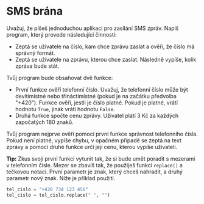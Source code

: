 # SMS brána

Uvažuj, že píšeš jednoduchou aplikaci pro zasílání SMS
zpráv. Napiš program, který provede následující činnosti:

- Zeptá se uživatele na číslo, kam chce zprávu zaslat a ověří,
že číslo má správný formát.
- Zeptá se uživatele na zprávu, kterou chce zaslat. Následně vypíše,
kolik zpráva bude stát.
  
Tvůj program bude obsahovat dvě funkce:
- První funkce ověří telefonní číslo. Uvažuj, že telefonní číslo může být
devítimístné nebo třináctimístné (pokud je na začátku předvolba "+420").
  Funkce ověří, jestli je číslo platné. Pokud je platné, vrátí hodnotu `True`,
  jinak vrátí hodnotu `False`.
- Druhá funkce spočte cenu zprávy. Uživatel platí 3 Kč za každých započatých 180 znaků.

Tvůj program nejprve ověří pomocí první funkce správnost telefonního čísla. Pokud není platné,
vypíše chybu, v opačném případě se zeptá na text zprávy a pomocí druhé funkce určí její cenu, kterou
vypíše uživateli.

**Tip:** Zkus svoji první funkci vytunit tak, že si bude umět poradit s mezerami
v telefonním čísle. Mezer se zbavíš tak, že použiješ funkci `replace()` a tečkovou notaci.
První parametr je znak, který chceš nahradit, a druhý parametr nový znak. Níže je příklad
použití.

```python
tel_cislo = "+420 734 123 456"
tel_cislo = tel_cislo.replace(" ", "")
```
